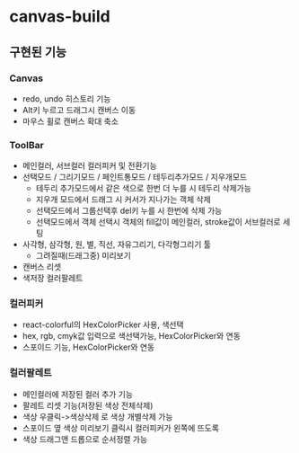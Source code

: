 # canvas-build

## 구현된 기능

### Canvas
- redo, undo 히스토리 기능
- Alt키 누르고 드래그시 캔버스 이동
- 마우스 휠로 캔버스 확대 축소

### ToolBar
- 메인컬러, 서브컬러 컬러피커 및 전환기능
- 선택모드 / 그리기모드 / 페인트통모드 / 테두리추가모드 / 지우개모드
  - 테두리 추가모드에서 같은 색으로 한번 더 누를 시 테두리 삭제가능  
  - 지우개 모드에서 드래그 시 커서가 지나가는 객체 삭제
  - 선택모드에서 그룹선택후 del키 누를 시 한번에 삭제 가능
  - 선택모드에서 객체 선택시 객체의 fill값이 메인컬러, stroke값이 서브컬러로 세팅
- 사각형, 삼각형, 원, 별, 직선, 자유그리기, 다각형그리기 툴
  - 그려질때(드래그중) 미리보기
- 캔버스 리셋
- 색저장 컬러팔레트

### 컬러피커
- react-colorful의 HexColorPicker 사용, 색선택
- hex, rgb, cmyk값 입력으로 색선택가능, HexColorPicker와 연동
- 스포이드 기능, HexColorPicker와 연동

### 컬러팔레트
- 메인컬러에 저장된 컬러 추가 기능
- 팔레트 리셋 기능(저장된 색상 전체삭제)
- 색상 우클릭->색상삭제 로 색상 개별삭제 가능
- 스포이드 옆 색상 미리보기 클릭시 컬러피커가 왼쪽에 뜨도록
- 색상 드래그앤 드롭으로 순서정렬 가능

